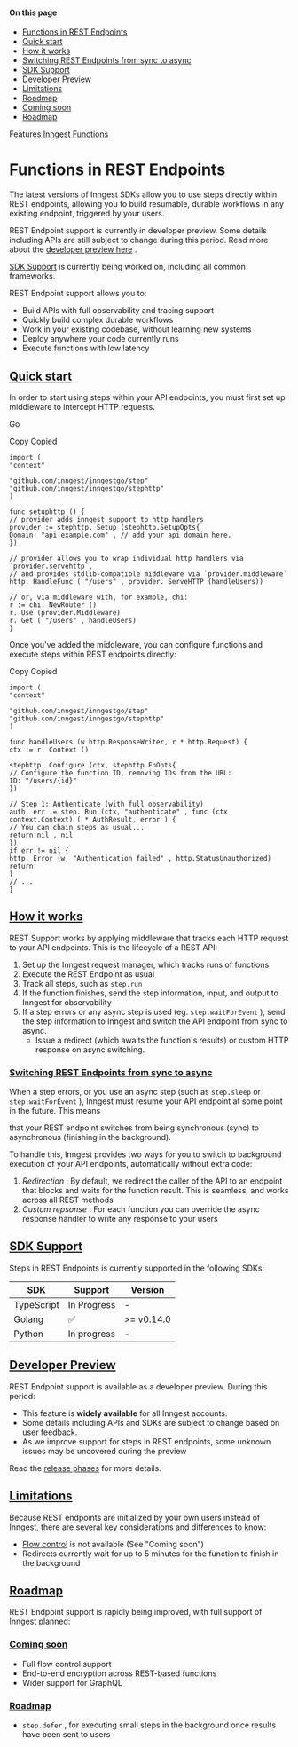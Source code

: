 #### On this page

- [Functions in REST Endpoints](\docs\learn\rest-endpoints#functions-in-rest-endpoints)
- [Quick start](\docs\learn\rest-endpoints#quick-start)
- [How it works](\docs\learn\rest-endpoints#how-it-works)
- [Switching REST Endpoints from sync to async](\docs\learn\rest-endpoints#switching-rest-endpoints-from-sync-to-async)
- [SDK Support](\docs\learn\rest-endpoints#sdk-support)
- [Developer Preview](\docs\learn\rest-endpoints#developer-preview)
- [Limitations](\docs\learn\rest-endpoints#limitations)
- [Roadmap](\docs\learn\rest-endpoints#roadmap)
- [Coming soon](\docs\learn\rest-endpoints#coming-soon)
- [Roadmap](\docs\learn\rest-endpoints#roadmap-2)

Features [Inngest Functions](\docs\features\inngest-functions)

# Functions in REST Endpoints

The latest versions of Inngest SDKs allow you to use steps directly within REST endpoints, allowing you to build resumable, durable workflows in any existing endpoint, triggered by your users.

REST Endpoint support is currently in developer preview. Some details including APIs are still subject to change during this period. Read more about the [developer preview here](\docs\learn\rest-endpoints#developer-preview) .

[SDK Support](\docs\learn\rest-endpoints#sdk-support) is currently being worked on, including all common frameworks.

REST Endpoint support allows you to:

- Build APIs with full observability and tracing support
- Quickly build complex durable workflows
- Work in your existing codebase, without learning new systems
- Deploy anywhere your code currently runs
- Execute functions with low latency

## [Quick start](\docs\learn\rest-endpoints#quick-start)

In order to start using steps within your API endpoints, you must first set up middleware to intercept HTTP requests.

Go

Copy Copied

```
import (
"context"

"github.com/inngest/inngestgo/step"
"github.com/inngest/inngestgo/stephttp"
)

func setuphttp () {
// provider adds inngest support to http handlers
provider := stephttp. Setup (stephttp.SetupOpts{
Domain: "api.example.com" , // add your api domain here.
})

// provider allows you to wrap individual http handlers via `provider.servehttp`,
// and provides stdlib-compatible middleware via `provider.middleware`
http. HandleFunc ( "/users" , provider. ServeHTTP (handleUsers))

// or, via middleware with, for example, chi:
r := chi. NewRouter ()
r. Use (provider.Middleware)
r. Get ( "/users" , handleUsers)
}
```

Once you've added the middleware, you can configure functions and execute steps within REST endpoints directly:

Copy Copied

```
import (
"context"

"github.com/inngest/inngestgo/step"
"github.com/inngest/inngestgo/stephttp"
)

func handleUsers (w http.ResponseWriter, r * http.Request) {
ctx := r. Context ()

stephttp. Configure (ctx, stephttp.FnOpts{
// Configure the function ID, removing IDs from the URL:
ID: "/users/{id}"
})

// Step 1: Authenticate (with full observability)
auth, err := step. Run (ctx, "authenticate" , func (ctx context.Context) ( * AuthResult, error ) {
// You can chain steps as usual...
return nil , nil
})
if err != nil {
http. Error (w, "Authentication failed" , http.StatusUnauthorized)
return
}
// ...
}
```

## [How it works](\docs\learn\rest-endpoints#how-it-works)

REST Support works by applying middleware that tracks each HTTP request to your API endpoints.  This is the lifecycle of a REST API:

1. Set up the Inngest request manager, which tracks runs of functions
2. Execute the REST Endpoint as usual
3. Track all steps, such as `step.run`
4. If the function finishes, send the step information, input, and output to Inngest for observability
5. If a step errors or any async step is used (eg. `step.waitForEvent` ), send the step information to Inngest and switch the API endpoint from sync to async.
    - Issue a redirect (which awaits the function's results) or custom HTTP response on async switching.

### [Switching REST Endpoints from sync to async](\docs\learn\rest-endpoints#switching-rest-endpoints-from-sync-to-async)

When a step errors, or you use an async step (such as `step.sleep` or `step.waitForEvent` ), Inngest must resume your API endpoint at some point in the future.  This means

that your REST endpoint switches from being synchronous (sync) to asynchronous (finishing in the background).

To handle this, Inngest provides two ways for you to switch to background execution of your API endpoints, automatically without extra code:

1. *Redirection* : By default, we redirect the caller of the API to an endpoint that blocks and waits for the function result. This is seamless, and works across all REST methods
2. *Custom repsonse* : For each function you can override the async response handler to write any response to your users

## [SDK Support](\docs\learn\rest-endpoints#sdk-support)

Steps in REST Endpoints is currently supported in the following SDKs:

| SDK        | Support     | Version    |
|------------|-------------|------------|
| TypeScript | In Progress | -          |
| Golang     | ✅          | >= v0.14.0 |
| Python     | In progress | -          |

## [Developer Preview](\docs\learn\rest-endpoints#developer-preview)

REST Endpoint support is available as a developer preview. During this period:

- This feature is **widely available** for all Inngest accounts.
- Some details including APIs and SDKs are subject to change based on user feedback.
- As we improve support for steps in REST endpoints, some unknown issues may be uncovered during the preview

Read the [release phases](\docs\release-phases) for more details.

## [Limitations](\docs\learn\rest-endpoints#limitations)

Because REST endpoints are initialized by your own users instead of Inngest, there are several key considerations and differences to know:

- [Flow control](\docs\guides\flow-control) is not available (See "Coming soon")
- Redirects currently wait for up to 5 minutes for the function to finish in the background

## [Roadmap](\docs\learn\rest-endpoints#roadmap)

REST Endpoint support is rapidly being improved, with full support of Inngest planned:

### [Coming soon](\docs\learn\rest-endpoints#coming-soon)

- Full flow control support
- End-to-end encryption across REST-based functions
- Wider support for GraphQL

### [Roadmap](\docs\learn\rest-endpoints#roadmap-2)

- `step.defer` , for executing small steps in the background once results have been sent to users